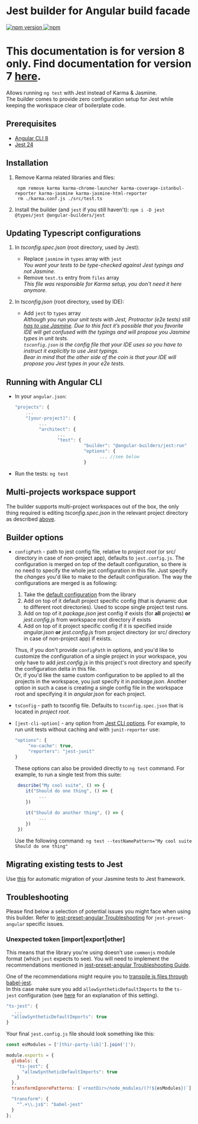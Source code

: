 # Jest builder for Angular build facade
[![npm version](https://img.shields.io/npm/v/@angular-builders/jest.svg) ![npm](https://img.shields.io/npm/dm/@angular-builders/jest.svg)](https://www.npmjs.com/package/@angular-builders/jest)

# This documentation is for version 8 only. Find documentation for version 7 [here](https://github.com/meltedspark/angular-builders/blob/7.x.x/packages/jest/README.md).

Allows running `ng test` with Jest instead of Karma & Jasmine.  
The builder comes to provide zero configuration setup for Jest while keeping the workspace clear of boilerplate code.

## Prerequisites
  - [Angular CLI 8](https://www.npmjs.com/package/@angular/cli)
  - [Jest 24](https://www.npmjs.com/package/jest)
  
## Installation
1. Remove Karma related libraries and files:
   ```Shell
	npm remove karma karma-chrome-launcher karma-coverage-istanbul-reporter karma-jasmine karma-jasmine-html-reporter
	rm ./karma.conf.js ./src/test.ts
   ```
2. Install the builder (and `jest` if you still haven't): `npm i -D jest @types/jest @angular-builders/jest`

## Updating Typescript configurations
1. In _tsconfig.spec.json_ (root directory, used by Jest): 
   - Replace `jasmine` in `types` array with `jest`  
     _You want your tests to be type-checked against Jest typings and not Jasmine._
   - Remove `test.ts` entry from `files` array  
     _This file was responsible for Karma setup, you don't need it here anymore._

2. In  _tsconfig.json_ (root directory, used by IDE): 
   - Add `jest` to `types` array  
     _Although you run your unit tests with Jest, Protractor (e2e tests) still [has to use Jasmine](https://github.com/angular/protractor/issues/3889). Due to this fact it’s possible that you favorite IDE will get confused with the typings and will propose you Jasmine types in unit tests.  
    `tsconfig.json` is the config file that your IDE uses so you have to instruct it explicitly to use Jest typings.  
     Bear in mind that the other side of the coin is that your IDE will propose you Jest types in your e2e tests._

## Running with Angular CLI
  - In your `angular.json`:
     ```js
     "projects": {
         ...
         "[your-project]": {
              ...
              "architect": {
                     ...
                     "test": {
                               "builder": "@angular-builders/jest:run"
                               "options": {
                                     ... //see below
                               }
      ```
  - Run the tests: `ng test`  
  
## Multi-projects workspace support
The builder supports multi-project workspaces out of the box, the only thing required is editing _tsconfig.spec.json_ in the relevant project directory as described [above](#updating-typescript-configurations).
  
## Builder options
 - `configPath` - path to jest config file, relative to _project root_ (or src/ directory in case of non-project app), defaults to `jest.config.js`. 
   The configuration is merged on top of the default configuration, so there is no need to specify the whole jest configuration in this file. Just specify the _changes_ you'd like to make to the default configuration.
   The way the configurations are merged is as following:
   1. Take the [default configuration](https://github.com/just-jeb/angular-builders/blob/master/packages/jest/src/jest-config/default-config.ts) from the library
   2. Add on top of it default project specific config (that is dynamic due to different root directories). Used to scope single project test runs.
   3. Add on top of it _package.json_ jest config if exists (for **all** projects)
   **or** 
   _jest.config.js_ from workspace root directory if exists
   4. Add on top of it project specific config if it is specified inside _angular.json_
   **or**
    _jest.config.js_ from project directory (or src/ directory in case of non-project app) if exists.  

   Thus, if you don't provide `configPath` in options, and you'd like to customize the configuration of a single project in your workspace, you only have to add _jest.config.js_ in this project's root directory and specify the configuration delta in this file.  
   Or, if you'd like the same custom configuration to be applied to all the projects in the workspace, you just specify it in _package.json_. Another option in such a case is creating a single config file in the workspace root and specifying it in _angular.json_ for each project.
 - `tsConfig` - path to tsconfig file. Defaults to `tsconfig.spec.json` that is located in _project root_.
 - `[jest-cli-option]` - any option from [Jest CLI options](https://jestjs.io/docs/en/cli.html). For example, to run unit tests without caching and with `junit-reporter` use:
   ```js
   "options": {
		"no-cache": true,
		"reporters": "jest-junit"
   }   
   ```
   These options can also be provided directly to `ng test` command. For example, to run a single test from this suite:
   ```js
    describe("My cool suite", () => {
       it("Should do one thing", () => {
    		...
       })
       
       it("Should do another thing", () => {
    		...
       })
    })
   ```
   Use the following command: `ng test --testNamePattern="My cool suite Should do one thing"`
   
## Migrating existing tests to Jest
Use [this](https://jestjs.io/docs/en/migration-guide) for automatic migration of your Jasmine tests to Jest framework.

## Troubleshooting

Please find below a selection of potential issues you might face when using this builder. Refer to [jest-preset-angular Troubleshooting](https://github.com/thymikee/jest-preset-angular) for  `jest-preset-angular` specific issues.

### Unexpected token [import|export|other]

This means that the library you're using doesn't use `commonjs` module format (which `jest` expects to see). You will need to implement the recommendations mentioned in [jest-preset-angular Troubleshooting Guide](https://github.com/thymikee/jest-preset-angular#unexpected-token-importexportother).

One of the recommendations might require you to [transpile js files through babel-jest](https://github.com/thymikee/jest-preset-angular#transpile-js-files-through-babel-jest).  
In this case make sure you add `allowSyntheticDefaultImports` to the `ts-jest` configuration (see [here](https://github.com/7leads/ngx-cookie-service/issues/39) for an explanation of this setting).

```js
"ts-jest": {
   ...
  "allowSyntheticDefaultImports": true
}
```

Your final `jest.config.js` file should look something like this:

```js
const esModules = ['[thir-party-lib]'].join('|');

module.exports = {
  globals: {
    "ts-jest": {
      "allowSyntheticDefaultImports": true
    }
  },
  transformIgnorePatterns: [`<rootDir>/node_modules/(?!${esModules})`],

  "transform": {
    "^.+\\.js$": "babel-jest"
  }
};
```
